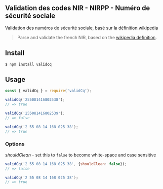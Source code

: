 Validation des codes NIR - NIRPP - Numéro de sécurité sociale
------

Validation des numéros de sécurité sociale, basé sur la [définition wikipedia](https://fr.wikipedia.org/wiki/Num%C3%A9ro_de_s%C3%A9curit%C3%A9_sociale_en_France#lien_F)
> Parse and validate the french NIR, based on the [wikipedia definition](https://fr.wikipedia.org/wiki/Num%C3%A9ro_de_s%C3%A9curit%C3%A9_sociale_en_France#lien_F).


## Install
```
$ npm install validcq
```

## Usage
```js
const { validCq } = require('validCq');

validCq('255081416802538');
// => true

validCq('255081416802539');
// => false

validCq('2 55 08 14 168 025 38');
// => true
```

### Options

*shouldClean* - set this to `false` to become white-space and case sensitive


```js
validCq('2 55 08 14 168 025 38', {shouldClean: false});
// => false
```

```js
validCq('2 55 08 14 168 025 38');
// => true
```
